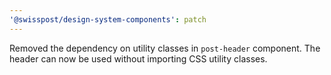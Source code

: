 ```yaml
---
'@swisspost/design-system-components': patch
---
```


Removed the dependency on utility classes in `post-header` component. The header can now be used without importing CSS utility classes.
